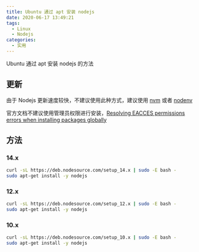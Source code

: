 ```yaml
---
title: Ubuntu 通过 apt 安装 nodejs
date: 2020-06-17 13:49:21
tags:
  - Linux
  - Nodejs
categories:
  - 实用
---
```


Ubuntu 通过 apt 安装 nodejs 的方法

<!--more-->

## 更新

由于 Nodejs 更新速度较快，不建议使用此种方式，建议使用 [nvm](https://github.com/nvm-sh/nvm) 或者 [nodenv](https://github.com/nodenv/nodenv)

官方文档不建议使用管理员权限进行安装，[Resolving EACCES permissions errors when installing packages globally](https://docs.npmjs.com/resolving-eacces-permissions-errors-when-installing-packages-globally)

## 方法

### 14.x

```bash
curl -sL https://deb.nodesource.com/setup_14.x | sudo -E bash -
sudo apt-get install -y nodejs
```

### 12.x

```bash
curl -sL https://deb.nodesource.com/setup_12.x | sudo -E bash -
sudo apt-get install -y nodejs
```

### 10.x

```bash
curl -sL https://deb.nodesource.com/setup_10.x | sudo -E bash -
sudo apt-get install -y nodejs
```
